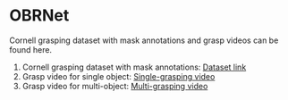 # OBRNet
Cornell grasping dataset with mask annotations and grasp videos can be found here.
1. Cornell grasping dataset with mask annotations:
   [Dataset link](https://drive.google.com/file/d/1kJNRJ1mvdMJG1O4kn63hdGL-9vri_YAr/view?usp=drive_link)
2. Grasp video for single object:
   [Single-grasping video](https://github.com/JingerPony/OBRNet/assets/138872329/3cd273e4-1607-4882-8b2b-bd5dbd74f594)
3. Grasp video for multi-object:
   [Multi-grasping video](https://github.com/user-attachments/assets/ff0eee4e-85a7-4ce3-8dc1-b815bda0621a)


